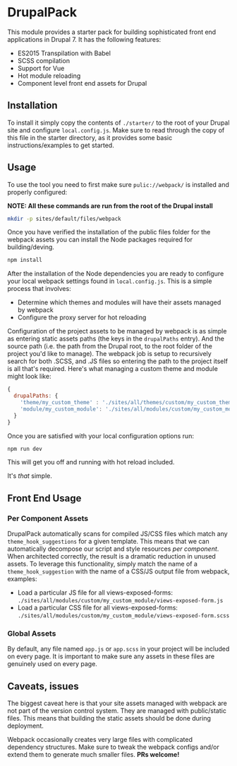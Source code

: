 # DrupalPack

This module provides a starter pack for building sophisticated front end applications in Drupal 7. It has
the following features:

* ES2015 Transpilation with Babel
* SCSS compilation
* Support for Vue
* Hot module reloading
* Component level front end assets for Drupal

## Installation

To install it simply copy the contents of `./starter/` to the root of your Drupal site and configure
`local.config.js`. Make sure to read through the copy of this file in the starter directory, as it provides
some basic instructions/examples to get started.

## Usage

To use the tool you need to first make sure  `pulic://webpack/` is installed and properly configured:

**NOTE: All these commands are run from the root of the Drupal install**

```bash
mkdir -p sites/default/files/webpack
```
Once you have verified the installation of the public files folder for the webpack assets you can install the Node
packages required for building/deving.

```bash
npm install
```

After the installation of the Node dependencies you are ready to configure your local webpack settings found in
`local.config.js`. This is a simple process that involves:

* Determine which themes and modules will have their assets managed by webpack
* Configure the proxy server for hot reloading

Configuration of the project assets to be managed by webpack is as simple as entering static assets paths
(the keys in the `drupalPaths` entry). And the source path (i.e. the path from the Drupal root, to the root folder
of the project you'd like to manage). The webpack job is setup to recursively search for both .SCSS, and .JS files
so entering the path to the project itself is all that's required. Here's what managing a custom theme and module
might look like:

```javascript
{
  drupalPaths: {
    'theme/my_custom_theme' : './sites/all/themes/custom/my_custom_theme',
    'module/my_custom_module': './sites/all/modules/custom/my_custom_module'
  }
}
```

Once you are satisfied with your local configuration options run:

```bash
npm run dev
```

This will get you off and running with hot reload included.

It's *that* simple.

## Front End Usage

### Per Component Assets
DrupalPack automatically scans for compiled JS/CSS files which match any `theme_hook_suggestions` for a given template.
This means that we can automatically decompose our script and style resources *per component*. When architected correctly,
the result is a dramatic reduction in unused assets. To leverage this functionality, simply match the name of a
`theme_hook_suggestion` with the name of a CSS/JS output file from webpack, examples:

* Load a particular JS file for all views-exposed-forms:
  `./sites/all/modules/custom/my_custom_module/views-exposed-form.js`
* Load a particular CSS file for all views-exposed-forms:
  `./sites/all/modules/custom/my_custom_module/views-exposed-form.scss`

### Global Assets
By default, any file named `app.js` or `app.scss` in your project will be included on every page. It is important to make sure
any assets in these files are genuinely used on every page.

## Caveats, issues
The biggest caveat here is that your site assets managed with webpack are not part of the version control system. They
are managed with public/static files. This means that building the static assets should be done during deployment.

Webpack occasionally creates very large files with complicated dependency structures. Make sure to tweak the webpack
configs and/or extend them to generate much smaller files. **PRs welcome!**
